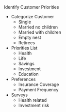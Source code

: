 Identify Customer Priorities
  - Categorize Customer
    - Single
    - Married no children
    - Married with children
    - Empty nest
    - Retirees
  - Priorities List
    - Health
    - Life
    - Savings
    - Investment
    - Education
  - Preferences
    - Insurance Coverage
    - Payment Frequency
  - Surveys
    - Health related
    - Investment risk
